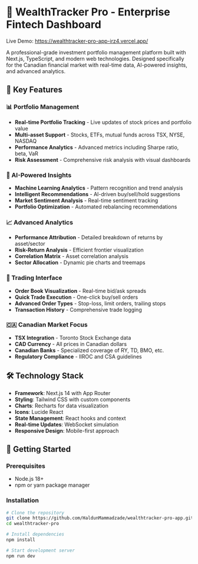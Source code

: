 
# 🚀 WealthTracker Pro - Enterprise Fintech Dashboard

Live Demo: https://wealthtracker-pro-app-irz4.vercel.app/

A professional-grade investment portfolio management platform built with Next.js, TypeScript, and modern web technologies. Designed specifically for the Canadian financial market with real-time data, AI-powered insights, and advanced analytics.

## 🌟 Key Features

### 📊 Portfolio Management
- **Real-time Portfolio Tracking** - Live updates of stock prices and portfolio value
- **Multi-asset Support** - Stocks, ETFs, mutual funds across TSX, NYSE, NASDAQ
- **Performance Analytics** - Advanced metrics including Sharpe ratio, beta, VaR
- **Risk Assessment** - Comprehensive risk analysis with visual dashboards

### 🤖 AI-Powered Insights
- **Machine Learning Analytics** - Pattern recognition and trend analysis
- **Intelligent Recommendations** - AI-driven buy/sell/hold suggestions
- **Market Sentiment Analysis** - Real-time sentiment tracking
- **Portfolio Optimization** - Automated rebalancing recommendations

### 📈 Advanced Analytics
- **Performance Attribution** - Detailed breakdown of returns by asset/sector
- **Risk-Return Analysis** - Efficient frontier visualization
- **Correlation Matrix** - Asset correlation analysis
- **Sector Allocation** - Dynamic pie charts and treemaps

### 💼 Trading Interface
- **Order Book Visualization** - Real-time bid/ask spreads
- **Quick Trade Execution** - One-click buy/sell orders
- **Advanced Order Types** - Stop-loss, limit orders, trailing stops
- **Transaction History** - Comprehensive trade logging

### 🇨🇦 Canadian Market Focus
- **TSX Integration** - Toronto Stock Exchange data
- **CAD Currency** - All prices in Canadian dollars
- **Canadian Banks** - Specialized coverage of RY, TD, BMO, etc.
- **Regulatory Compliance** - IIROC and CSA guidelines

## 🛠️ Technology Stack

- **Framework**: Next.js 14 with App Router
- **Styling**: Tailwind CSS with custom components
- **Charts**: Recharts for data visualization
- **Icons**: Lucide React
- **State Management**: React hooks and context
- **Real-time Updates**: WebSocket simulation
- **Responsive Design**: Mobile-first approach

## 🚀 Getting Started

### Prerequisites
- Node.js 18+ 
- npm or yarn package manager

### Installation
```bash
# Clone the repository
git clone https://github.com/HaldunMammadzade/wealthtracker-pro-app.git
cd wealthtracker-pro

# Install dependencies
npm install

# Start development server
npm run dev
